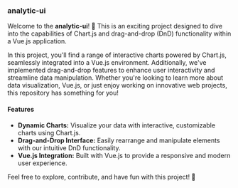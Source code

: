 ### analytic-ui

Welcome to the **analytic-ui**! 🎉 This is an exciting project designed to dive into the capabilities of Chart.js and drag-and-drop (DnD) functionality within a Vue.js application. 

In this project, you'll find a range of interactive charts powered by Chart.js, seamlessly integrated into a Vue.js environment. Additionally, we've implemented drag-and-drop features to enhance user interactivity and streamline data manipulation. Whether you're looking to learn more about data visualization, Vue.js, or just enjoy working on innovative web projects, this repository has something for you!

#### Features
- **Dynamic Charts:** Visualize your data with interactive, customizable charts using Chart.js.
- **Drag-and-Drop Interface:** Easily rearrange and manipulate elements with our intuitive DnD functionality.
- **Vue.js Integration:** Built with Vue.js to provide a responsive and modern user experience.

Feel free to explore, contribute, and have fun with this project! 🚀
